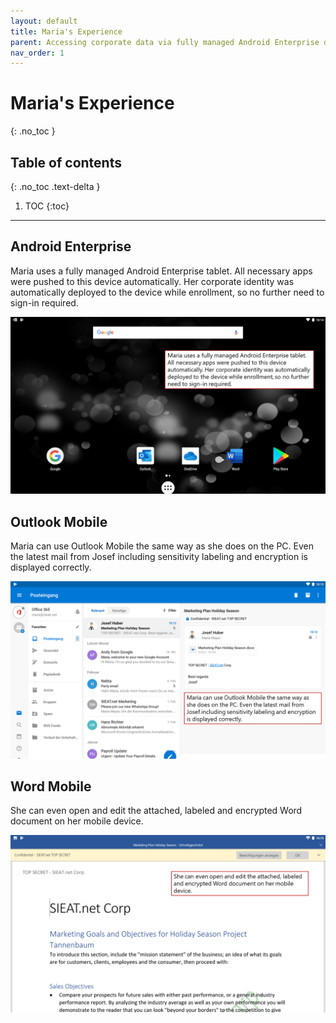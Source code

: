 ```yaml
---
layout: default
title: Maria's Experience
parent: Accessing corporate data via fully managed Android Enterprise device
nav_order: 1
---
```


# Maria's Experience
{: .no_toc }

## Table of contents
{: .no_toc .text-delta }

1. TOC
{:toc}

---

## Android Enterprise
Maria uses a fully managed Android Enterprise tablet. All necessary apps were pushed to this device automatically. Her corporate identity was automatically deployed to the device while enrollment, so no further need to sign-in required.

![](/assets/images/scenario11/Scenario11_03.PNG "Android Enterprise")

## Outlook Mobile
Maria can use Outlook Mobile the same way as she does on the PC. Even the latest mail from Josef including sensitivity labeling and encryption is displayed correctly.

![](/assets/images/scenario11/Scenario11_04.PNG "Outlook Mobile")

## Word Mobile
She can even open and edit the attached, labeled and encrypted Word document on her mobile device.

![](/assets/images/scenario11/Scenario11_05.PNG "Word Mobile")